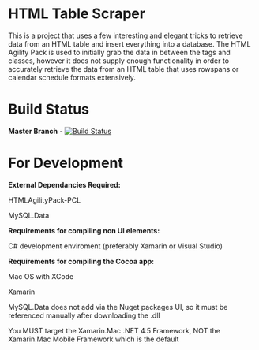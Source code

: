 # HTML Table Scraper

This is a project that uses a few interesting and elegant tricks to retrieve data from an HTML table and insert everything into a database. The HTML Agility Pack is used to initially grab the data in between the tags and classes, however it does not supply enough functionality in order to accurately retrieve the data from an HTML table that uses rowspans or calendar schedule formats extensively.

# Build Status

**Master Branch** - [![Build Status](https://www.bitrise.io/app/8eb52e35de8c2067.svg?token=3xm3z_hNZxt_UvNnetlqRQ)](https://www.bitrise.io/app/8eb52e35de8c2067)

# For Development

**External Dependancies Required:**

HTMLAgilityPack-PCL

MySQL.Data

**Requirements for compiling non UI elements:**

C# development enviroment (preferably Xamarin or Visual Studio)

**Requirements for compiling the Cocoa app:**

Mac OS with XCode

Xamarin

MySQL.Data does not add via the Nuget packages UI, so it must be referenced manually after downloading the .dll

You MUST target the Xamarin.Mac .NET 4.5 Framework, NOT the Xamarin.Mac Mobile Framework which is the default
